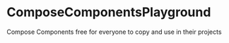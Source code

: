 # ComposeComponentsPlayground
Compose Components free for everyone to copy and use in their projects
